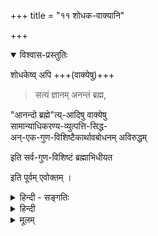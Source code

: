 +++
title = "११ शोधक-वाक्यानि"

+++

<details open><summary>विश्वास-प्रस्तुतिः</summary>

शोधकेष्व् अपि +++(वाक्येषु)+++  

> सत्यं ज्ञानम् अनन्तं ब्रह्म,  

"आनन्दो ब्रह्मे"त्य्-आदिषु वाक्येषु  
सामान्याधिकरण्य-व्युत्पत्ति-सिद्ध-  
अन्-एक-गुण-विशिष्टैकार्थावबोधनम् अविरुद्धम् 

इति सर्व-गुण-विशिष्टं ब्रह्माभिधीयत 

इति पूर्वम् एवोक्तम् ।
</details>

<details><summary>हिन्दी - सङ्गतिः</summary>

“सदेव सोम्येदमग्र आसीत्" यह वाक्य जगत्कारणवस्तु का प्रतिपादक है ।  
अतव कारणवाक्य कहलाता है ।  
अद्वैतियों ने इस वाक्य का उद्धरण देकर  
यह सिद्ध करने के लिये प्रयास किया कि  
यह वाक्य निर्विशेष ब्रह्म का प्रतिपादन करता है,  
तथा भेदों का निषेध करता है ।  
श्रीभाष्यकार स्वामी जी ने यहाँ तक के ग्रन्थ से  
अद्वैतियों के उपर्युक्तवाद का निराकरण किया है।  


कारणवाक्य के बाद  
शोधकवाक्यों की प्रवृत्ति मानी जाती है ।  

</details>


<details><summary>हिन्दी</summary>

कारणवाक्य के द्वारा  
जगत्कारणवस्तु के विषय में  
यह शंका होना सहज है कि  
जगत्कारणवस्तु भी लोकदृष्टकारणों के समान ही होगी।  
लोक में जो २ उपादानकारण हैं,  
वे विकारयुक्त, जड एवं परिच्छिन्न है ।  
जगत्कारणवस्तु भी इसी प्रकार की होगी ।  
ऐसी शंकाओं का निराकरण करके  
जगत्कारणवस्तु को सर्वविलक्षण सिद्ध करने के लिये  
“सत्यं ज्ञानमनन्तं ब्रह्म” इत्यादि शोधकवाक्य प्रवृत्त हैं ।  
इस वाक्य से अद्वैतियोँ ने  
निर्विशेष ब्रह्म को सिद्ध करना चाहा।  
इस पर श्रीरामानुज स्वामी जी ने कहा कि  
इस वाक्य का यह अर्थ है कि  
ब्रह्म सत्य ज्ञान एवं अनन्त है ।  
यह वाक्य समानाधिकरण वाक्य है  
अर्थात् सत्य ज्ञान और अनन्त  
इन पदों के अर्थों में अभेद को सिद्ध करता है ।  
इस वाक्य से  
ब्रह्म में सत्यत्व ज्ञानत्व एवं अनन्तत्व गुण  
सिद्ध होते हैं  
जगत्कारण ब्रह्म निर्विकार है,  
इसलिये सत्य कहलाता है,  
वह स्वयंप्रकाश एवं ज्ञानवान् होने से  
ज्ञान कहलाता है  
तथा अपरिच्छिन्न होने से अनन्त कहा जाता है ।  
इस प्रकार सत्यत्व ज्ञानत्व एवं अनन्तत्व  
इन गुणों से युक्त एक अर्थ  
ब्रह्म का वर्णन इस वाक्य में है ।  
इससे मानना पड़ता है कि  
सर्वगुणविशिष्ट ब्रह्म ही इस वाक्य से अभिहित होता है  
यह बात पहले ही एकबार सिद्ध की गई है । 

"सत्यं ज्ञानम्" इत्यादि शोधकवाक्य से  
सविशेष ब्रह्म ही सिद्ध होता है, निर्विशेष नहीं ।  

</details>


<details><summary>मूलम्</summary>

शोधकेष्व् अपि सत्यं ज्ञानम् अनन्तं ब्रह्म, आनन्दो ब्रह्मेत्यादिषु वाक्येषु सामान्याधिकरण्यव्युत्पत्तिसिद्धानेकगुणविशिष्टैकार्थावबोधनम् अविरुद्धम् इति सर्वगुणविशिष्टं ब्रह्माभिधीयत इति पूर्वम् एवोक्तम् ।
</details>


